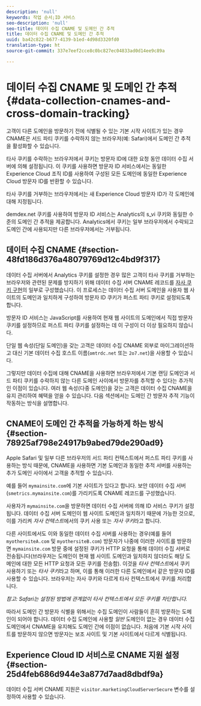 ```yaml
---
description: 'null'
keywords: 작업 순서;ID 서비스
seo-description: 'null'
seo-title: 데이터 수집 CNAME 및 도메인 간 추적
title: 데이터 수집 CNAME 및 도메인 간 추적
uuid: ba42c822-b677-4139-b1ed-4d98d3320fd0
translation-type: ht
source-git-commit: 337e7eef2cce8c0bc827ec04833ad0d14ee9c89a

---
```



# 데이터 수집 CNAME 및 도메인 간 추적{#data-collection-cnames-and-cross-domain-tracking}

고객이 다른 도메인을 방문하기 전에 식별될 수 있는 기본 시작 사이트가 있는 경우 CNAME은 서드 파티 쿠키를 수락하지 않는 브라우저(예: Safari)에서 도메인 간 추적을 활성화할 수 있습니다.

타사 쿠키를 수락하는 브라우저에서 쿠키는 방문자 ID에 대한 요청 동안 데이터 수집 서버에 의해 설정됩니다. 이 쿠키를 사용하면 방문자 ID 서비스에서는 동일한 Experience Cloud 조직 ID를 사용하여 구성된 모든 도메인에 동일한 Experience Cloud 방문자 ID를 반환할 수 있습니다.

타사 쿠키를 거부하는 브라우저에서는 새 Experience Cloud 방문자 ID가 각 도메인에 대해 지정됩니다.

demdex.net 쿠키를 사용하여 방문자 ID 서비스는 Analytics의 s_vi 쿠키와 동일한 수준의 도메인 간 추적을 제공합니다. Analytics에서 쿠키는 일부 브라우저에서 수락되고 도메인 간에 사용되지만 다른 브라우저에서는 거부됩니다.

## 데이터 수집 CNAME {#section-48fd186d376a48079769d12c4bd9f317}

데이터 수집 서버에서 Analytics 쿠키를 설정한 경우 많은 고객이 타사 쿠키를 거부하는 브라우저와 관련된 문제를 방지하기 위해 데이터 수집 서버 CNAME 레코드를 [자사 쿠키 구현](https://marketing.adobe.com/resources/help/ko_KR/whitepapers/first_party_cookies/)의 일부로 구성했습니다. 이 프로세스는 데이터 수집 서버 도메인을 사용자 웹 사이트의 도메인과 일치하게 구성하여 방문자 ID 쿠키가 퍼스트 파티 쿠키로 설정되도록 합니다.

방문자 ID 서비스는 JavaScript를 사용하여 현재 웹 사이트의 도메인에서 직접 방문자 쿠키를 설정하므로 퍼스트 파티 쿠키를 설정하는 데 이 구성이 더 이상 필요하지 않습니다.

단일 웹 속성(단일 도메인)을 갖는 고객은 데이터 수집 CNAME 외부로 마이그레이션하고 대신 기본 데이터 수집 호스트 이름(`omtrdc.net` 또는 `2o7.net`)을 사용할 수 있습니다.

그렇지만 데이터 수집에 대해 CNAME을 사용하면 브라우저에서 기본 랜딩 도메인과 서드 파티 쿠키를 수락하지 않는 다른 도메인 사이에서 방문자를 추적할 수 있다는 추가적인 이점이 있습니다. 여러 웹 속성(다중 도메인)을 갖는 고객은 데이터 수집 CNAME을 유지 관리하여 혜택을 얻을 수 있습니다. 다음 섹션에서는 도메인 간 방문자 추적 기능이 작동하는 방식을 설명합니다.

## CNAME이 도메인 간 추적을 가능하게 하는 방식 {#section-78925af798e24917b9abed79de290ad9}

Apple Safari 및 일부 다른 브라우저의 서드 파티 컨텍스트에서 퍼스트 파티 쿠키를 사용하는 방식 때문에, CNAME을 사용하면 기본 도메인과 동일한 추적 서버를 사용하는 추가 도메인 사이에서 고객을 추적할 수 있습니다.

예를 들어 `mymainsite.com`에 기본 사이트가 있다고 합니다. 보안 데이터 수집 서버(`smetrics.mymainsite.com`)를 가리키도록 CNAME 레코드를 구성했습니다.

사용자가 `mymainsite.com`을 방문하면 데이터 수집 서버에 의해 ID 서비스 쿠키가 설정됩니다. 데이터 수집 서버 도메인이 웹 사이트 도메인과 일치하기 때문에 가능한 것으로, 이를 가리켜 *자사 컨텍스트*에서의 쿠키 사용 또는 *자사 쿠키*라고 합니다.

다른 사이트에서도 이와 동일한 데이터 수집 서버를 사용하는 경우(예를 들어 `myothersiteA.com` 및 `myothersiteB.com`) 방문자가 나중에 이러한 사이트를 방문하면 `mymainsite.com` 방문 중에 설정된 쿠키가 HTTP 요청을 통해 데이터 수집 서버로 전송됩니다(브라우저는 도메인이 현재 웹 사이트 도메인과 일치하지 않더라도 해당 도메인에 대한 모든 HTTP 요청과 모든 쿠키를 전송함). 이것을 *타사 컨텍스트*에서 쿠키 사용하기 또는 *타사 쿠키*라고 하며, 이를 통해 이러한 다른 도메인에서 같은 방문자 ID를 사용할 수 있습니다. 브라우저는 자사 쿠키와 다르게 타사 컨텍스트에서 쿠키를 처리합니다.

*참고: Safari는 설정된 방법에 관계없이 타사 컨텍스트에서 모든 쿠키를 차단합니다.*

따라서 도메인 간 방문자 식별을 위해서는 수집 도메인이 사람들이 흔히 방문하는 도메인이 되어야 합니다. 데이터 수집 도메인에 사용할 *일반* 도메인이 없는 경우 데이터 수집 도메인에서 CNAME을 유지해도 도메인 간에 이점이 없습니다. 처음에 기본 시작 사이트를 방문하지 않으면 방문자는 보조 사이트 및 기본 사이트에서 다르게 식별됩니다.

## Experience Cloud ID 서비스로 CNAME 지원 설정 {#section-25d4feb686d944e3a877d7aad8dbdf9a}

데이터 수집 서버 CNAME 지원은 `visitor.marketingCloudServerSecure` 변수를 설정하여 사용할 수 있습니다.
